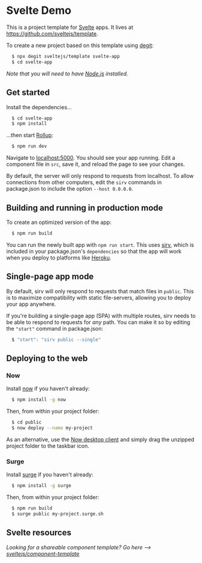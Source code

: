 # Svelte Demo

This is a project template for [Svelte](https://svelte.dev) apps. It lives at https://github.com/sveltejs/template.

To create a new project based on this template using [degit](https://github.com/Rich-Harris/degit):

```bash
  $ npx degit sveltejs/template svelte-app
  $ cd svelte-app
```

*Note that you will need to have [Node.js](https://nodejs.org) installed.*


## Get started

Install the dependencies...

```bash
  $ cd svelte-app
  $ npm install
```

...then start [Rollup](https://rollupjs.org):

```bash
  $ npm run dev
```

Navigate to [localhost:5000](http://localhost:5000). You should see your app running. Edit a component file in `src`, save it, and reload the page to see your changes.

By default, the server will only respond to requests from localhost. To allow connections from other computers, edit the `sirv` commands in package.json to include the option `--host 0.0.0.0`.


## Building and running in production mode

To create an optimized version of the app:

```bash
  $ npm run build
```

You can run the newly built app with `npm run start`. This uses [sirv](https://github.com/lukeed/sirv), which is included in your package.json's `dependencies` so that the app will work when you deploy to platforms like [Heroku](https://heroku.com).


## Single-page app mode

By default, sirv will only respond to requests that match files in `public`. This is to maximize compatibility with static file-servers, allowing you to deploy your app anywhere.

If you're building a single-page app (SPA) with multiple routes, sirv needs to be able to respond to requests for *any* path. You can make it so by editing the `"start"` command in package.json:

```js
  $ "start": "sirv public --single"
```


## Deploying to the web

### Now

Install [now](https://zeit.co/now) if you haven't already:

```bash
  $ npm install -g now
```

Then, from within your project folder:

```bash
  $ cd public
  $ now deploy --name my-project
```

As an alternative, use the [Now desktop client](https://zeit.co/download) and simply drag the unzipped project folder to the taskbar icon.

### Surge

Install [surge](https://surge.sh/) if you haven't already:

```bash
  $ npm install -g surge
```

Then, from within your project folder:

```bash
  $ npm run build
  $ surge public my-project.surge.sh
```

## Svelte resources 

*Looking for a shareable component template? Go here --> [sveltejs/component-template](https://github.com/sveltejs/component-template)*
